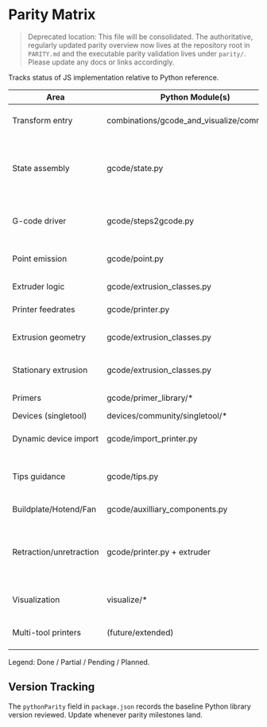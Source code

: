 # Parity Matrix

> Deprecated location: This file will be consolidated. The authoritative, regularly updated parity overview now lives at the repository root in `PARITY.md` and the executable parity validation lives under `parity/`. Please update any docs or links accordingly.

Tracks status of JS implementation relative to Python reference.

| Area | Python Module(s) | JS Module(s) | Status | Notes |
| ---- | ---------------- | ------------ | ------ | ----- |
| Transform entry | combinations/gcode_and_visualize/common.py | pipeline/transform.ts | Done | Banner/tips stdout only in JS |
| State assembly | gcode/state.py | pipeline/state.ts | Partial | Core ordering + primers done; multi-tool injection future |
| G-code driver | gcode/steps2gcode.py | pipeline/gcode.ts | Done | Retraction + feedrate sequencing validated |
| Point emission | gcode/point.py | pipeline/gcode.ts | Done | Ordering & formatting matched |
| Extruder logic | gcode/extrusion_classes.py | models/extrusion.ts + pipeline/gcode.ts | Done | M82/M83 + G92 parity |
| Printer feedrates | gcode/printer.py | models/printer.ts + pipeline/gcode.ts | Done | F ordering aligned |
| Extrusion geometry | gcode/extrusion_classes.py | models/extrusion.ts | Done | Area update logic mirrored |
| Stationary extrusion | gcode/extrusion_classes.py | models/extrusion.ts + pipeline/gcode.ts | Done | Formatting parity achieved |
| Primers | gcode/primer_library/* | gcode/primer/index.ts | Done | All built-ins ported |
| Devices (singletool) | devices/community/singletool/* | devices/community/singletool/* | Done | 1:1 ports |
| Dynamic device import | gcode/import_printer.py | devices/.../import_printer.ts | Done | library.json + substitution |
| Tips guidance | gcode/tips.py | pipeline/gcode.ts (stdout) | Partial | Minor wording differences vs Python |
| Buildplate/Hotend/Fan | gcode/auxilliary_components.py | models/auxiliary.ts | Done | Parity lines produced |
| Retraction/unretraction | gcode/printer.py + extruder | pipeline/gcode.ts | Done | Negative then recovery extrusion lines confirmed |
| Visualization | visualize/* | pipeline/visualize.ts | Partial | Structural compatibility only |
| Multi-tool printers | (future/extended) | (not yet) | Planned | Out of scope initial phase |

Legend: Done / Partial / Pending / Planned.

## Version Tracking
The `pythonParity` field in `package.json` records the baseline Python library version reviewed. Update whenever parity milestones land.
